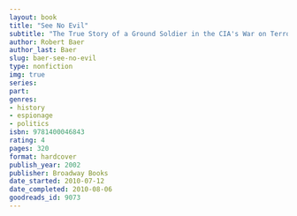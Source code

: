 ```yaml
---
layout: book
title: "See No Evil"
subtitle: "The True Story of a Ground Soldier in the CIA's War on Terrorism"
author: Robert Baer
author_last: Baer
slug: baer-see-no-evil
type: nonfiction
img: true
series: 
part: 
genres:
- history
- espionage
- politics
isbn: 9781400046843
rating: 4
pages: 320
format: hardcover
publish_year: 2002
publisher: Broadway Books
date_started: 2010-07-12
date_completed: 2010-08-06
goodreads_id: 9073
---
```

